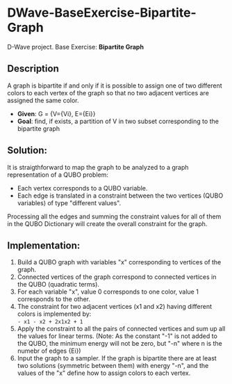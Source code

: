 # DWave-BaseExercise-Bipartite-Graph
D-Wave project. Base Exercise: **Bipartite Graph**
## Description
A graph is bipartite if and only if it is possible to assign one of two different colors to each vertex of the graph so that no two adjacent vertices are assigned the same color.
* **Given**: G = {V={Vi}, E={Ei}}
* **Goal**: find, if exists, a partition of V in two subset corresponding to the bipartite graph
## Solution:
It is straigthforward to map the graph to be analyzed to a graph representation of a QUBO problem:
* Each vertex corresponds to a QUBO variable.
* Each edge is translated in a constraint between the two vertices (QUBO variables) of type "different values".

Processing all the edges and summing the constraint values for all of them in the QUBO Dictionary will create the overall constraint for the graph.

## Implementation:
1. Build a QUBO graph with variables "x" corresponding to vertices of the graph.
1. Connected vertices of the graph correspond to connected vertices in the QUBO (quadratic terms).
1. For each variable "x", value 0 corresponds to one color, value 1 corresponds to the other.
1. The constraint for two adjacent vertices (x1 and x2) having different colors is implemented by:  
 `- x1 - x2 + 2x1x2 + 1`
1. Apply the constraint to all the pairs of connected vertices and sum up all the values for linear terms. (Note: As the constant "-1" is not added to the QUBO, the minimum energy will not be zero, but "-n" where n is the numebr of edges {Ei})
1. Input the graph to a sampler. If the graph is bipartite there are at least two solutions (symmetric between them) with energy "-n", and the values of the "x" define how to assign colors to each vertex.